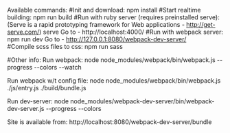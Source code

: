 Available commands:
#Init and download:
    npm install
#Start realtime building:
    npm run build
#Run with ruby server (requires preinstalled serve):
(Serve is a rapid prototyping framework for Web applications - http://get-serve.com/)
    serve
Go to - http://localhost:4000/
#Run with webpack server:
    npm run dev
Go to - http://127.0.0.1:8080/webpack-dev-server/   
#Compile scss files to css:
    npm run sass

#Other info:
Run webpack:
    node node_modules/webpack/bin/webpack.js --progress --colors --watch

Run webpack w/t config file:
    node node_modules/webpack/bin/webpack.js ./js/entry.js ./build/bundle.js

Run dev-server:
    node node_modules/webpack-dev-server/bin/webpack-dev-server.js --progress --colors

Site is available from:
http://localhost:8080/webpack-dev-server/bundle